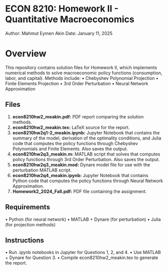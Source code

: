# ECON 8210: Homework II - Quantitative Macroeconomics

Author: Mahmut Eymen Akin
Date: January 11, 2025

# Overview
This repository contains solution files for Homework II, which implements numerical methods to solve macroeconomic policy functions (consumption, labor, and capital). Methods include:
•	Chebyshev Polynomial Projection
•	Finite Elements Projection
•	3rd Order Perturbation
•	Neural Network Approximation

## Files
1.	**econ8210hw2_meakin.pdf:** PDF report comparing the solution methods.
2.	**econ8210hw2_meakin.tex:** LaTeX source for the report.
3.	**econ8210hw2q1-2_meakin.ipynb:** Jupyter Notebook that contains the summary of the model, derivation of the optimality conditions, and Julia code that computes the policy functions through Chebyshev Polynomials and Finite Elements. Also saves the output.
4.	**econ8210hw2q3_meakin.m:** MATLAB script that solves that computes policy functions through 3rd Order Perturbation. Also saves the output.
5.	**econ8210hw2q3_meakin.mod:** Dynare model file for use with the perturbation MATLAB script.
6.	**econ8210hw2q4_meakin.ipynb:** Jupyter Notebook that contains Python code that computes the policy functions through Neural Network Approximation.
7.	**Homework2_2024_Fall.pdf:** PDF file containing the assignment.

## Requirements
•	Python (for neural network)
•	MATLAB + Dynare (for perturbation)
•	Julia (for projection methods)

## Instructions
•	Run .ipynb notebooks in Jupyter for Questions 1, 2, and 4.
•	Use MATLAB + Dynare for Question 3.
•	Compile econ8210hw2_meakin.tex to generate the report.
